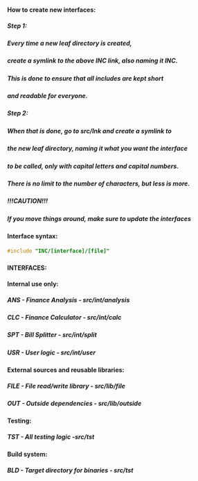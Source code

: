 ###
#### How to create new interfaces:
##### Step 1:
##### Every time a new leaf directory is created,
##### create a symlink to the above INC link, also naming it INC.
##### This is done to ensure that all includes are kept short
##### and readable for everyone.
###
##### Step 2:
##### When that is done, go to src/lnk and create a symlink to
##### the new leaf directory, naming it what you want the interface
##### to be called, only with capital letters and capital numbers. 
##### There is no limit to the number of characters, but less is more.
##### !!!CAUTION!!!
##### If you move things around, make sure to update the interfaces
###
#### Interface syntax:
```c++
#include "INC/[interface]/[file]"
```
###
#### INTERFACES:
#### Internal use only:
##### ANS     - Finance Analysis                - src/int/analysis
##### CLC     - Finance Calculator              - src/int/calc
##### SPT     - Bill Splitter                   - src/int/split
##### USR     - User logic                      - src/int/user
###
#### External sources and reusable libraries:
##### FILE    - File read/write library         - src/lib/file
##### OUT     - Outside dependencies            - src/lib/outside
###
#### Testing:
##### TST     - All testing logic               -src/tst
###
#### Build system:
##### BLD     - Target directory for binaries   - src/tst
